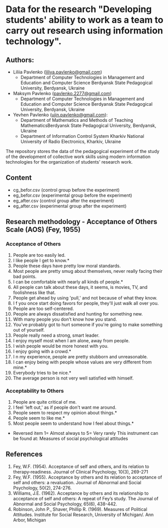 # Data for the research "Developing students' ability to work as a team to carry out research using information technology".

## Authors:

- Liliia Pavlenko (liliya.pavlenko@gmail.com)
  - Department of Computer Technologies in Management and Education and Computer Science Berdyansk State Pedagogical University, Berdyansk, Ukraine
- Maksym Pavlenko (pavlenko.2277@gmail.com)
  - Department of Computer Technologies in Management and Education and Computer Science Berdyansk State Pedagogical University, Berdyansk, Ukraine
- Yevhen Pavlenko (ujin.pavlenko@gmail.com):
  - Department of Mathematics and Methods of Teaching MathematicsBerdyansk State Pedagogical University, Berdyansk, Ukraine
  - Department of Information Control System Kharkiv National University of Radio Electronics, Kharkiv, Ukraine

The repository stores the data of the pedagogical experiment of the study of the development of collective work skills using modern information technologies for the organization of students' research work.

## Content

- cg_befor.csv (control group before the experiment)
- eg_befor.csv (experimental group before the experiment)
- eg_after.csv (control group after the experiment)
- eg_after.csv (experimental group after the experiment)

## Research methodology - Acceptance of Others Scale (AOS) (Fey‚ 1955)

### Acceptance of Others

1. People are too easily led.
2. I like people I get to know.*
3. People these days have pretty low moral standards.
4. Most people are pretty smug about themselves‚ never really facing their bad points.
5. I can be comfortable with nearly all kinds of people.*
6. All people can talk about these days‚ it seems‚ is movies‚ TV‚ and foolishness like that.
7. People get ahead by using 'pull‚' and not because of what they know.
8. I f you once start doing favors for people‚ they'll just walk all over you.
9. People are too self-centered.
10. People are always dissatisfied and hunting for something new.
11. With many people you don't know how you stand.
12. You've probably got to hurt someone if you're going to make something out of yourself.
13. People really need a strong‚ smart leader.
14. I enjoy myself most when I am alone‚ away from people.
15. I wish people would be more honest with you.
16. I enjoy going with a crowd.*
17. I n my experience‚ people are pretty stubborn and unreasonable.
18. I can enjoy being with people whose values are very different from mine.*
19. Everybody tries to be nice.*
20. The average person is not very well satisfied with himself.

### Acceptability to Others
1. People are quite critical of me.
2. I feel 'left out‚' as if people don't want me around.
3. People seem to respect my opinion about things.*
4. People seem to like me.*
5. Most people seem to understand how I feel about things.*

* Reversed item
1= Almost always to 5= Very rarely
This instrument can be found at: Measures of social psychological attitudes

## References

1. Fey‚ W.F. (1954). Acceptance of self and others‚ and its relation to therapy‐readiness. Journal of Clinical Psychology‚ 10(3)‚ 269-271
2. Fey‚ W.F. (1955). Acceptance by others and its relation to acceptance of self and others: a revaluation. Journal of Abnormal and Social Psychology‚ 50(2)‚ 274-276.
3. Williams‚ J.E. (1962). Acceptance by others and its relationship to acceptance of self and others: A repeat of Fey’s study. The Journal of Abnormal and Social Psychology‚ 65(6)‚ 438-442.
4. Robinson‚ John P.‚ Shaver‚ Phillip R. (1969). Measures of Political Attitudes. Institute for Social Research‚ University of Michigan/. Ann Arbor‚ Michigan
